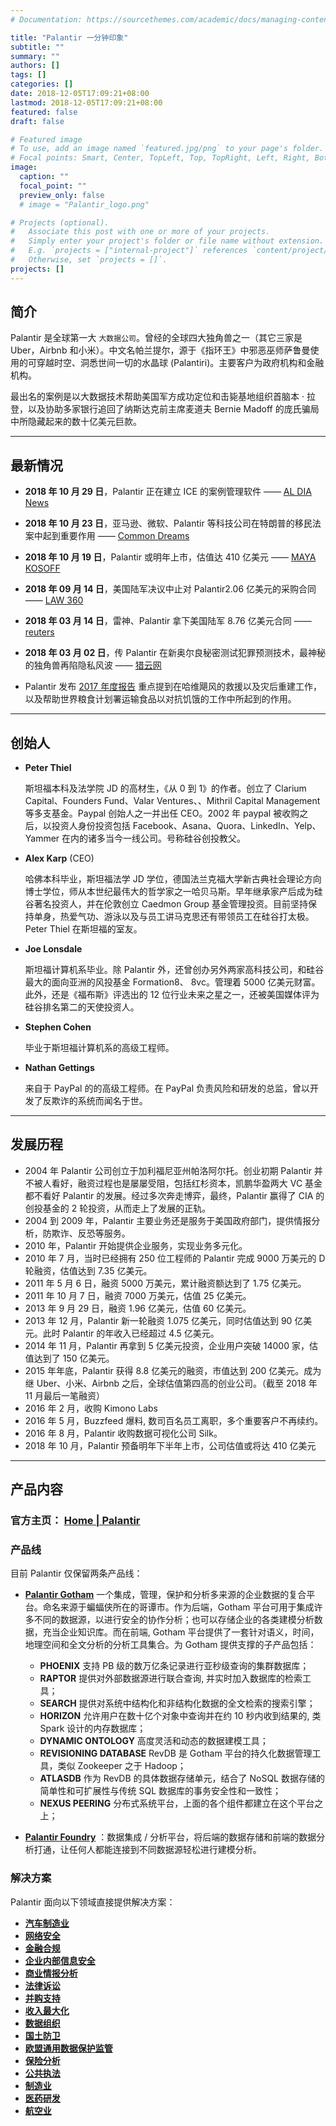 ```yaml
---
# Documentation: https://sourcethemes.com/academic/docs/managing-content/

title: "Palantir 一分钟印象"
subtitle: ""
summary: ""
authors: []
tags: []
categories: []
date: 2018-12-05T17:09:21+08:00
lastmod: 2018-12-05T17:09:21+08:00
featured: false
draft: false

# Featured image
# To use, add an image named `featured.jpg/png` to your page's folder.
# Focal points: Smart, Center, TopLeft, Top, TopRight, Left, Right, BottomLeft, Bottom, BottomRight.
image:
  caption: ""
  focal_point: ""
  preview_only: false
  # image = "Palantir_logo.png"

# Projects (optional).
#   Associate this post with one or more of your projects.
#   Simply enter your project's folder or file name without extension.
#   E.g. `projects = ["internal-project"]` references `content/project/deep-learning/index.md`.
#   Otherwise, set `projects = []`.
projects: []
---
```


## 简介

Palantir 是全球第一大 ` 大数据公司 `。曾经的全球四大独角兽之一（其它三家是 Uber，Airbnb 和小米）。中文名帕兰提尔，源于《指环王》中邪恶巫师萨鲁曼使用的可穿越时空、洞悉世间一切的水晶球 (Palantiri)。主要客户为政府机构和金融机构。

最出名的案例是以大数据技术帮助美国军方成功定位和击毙基地组织首脑本 · 拉登，以及协助多家银行追回了纳斯达克前主席麦道夫 Bernie Madoff 的庞氏骗局中所隐藏起来的数十亿美元巨款。

---

## 最新情况

- **2018 年 10 月 29 日**，Palantir 正在建立 ICE 的案例管理软件 —— [AL DIA News](http://aldianews.com/articles/politics/immigration/technology-companies-are-ices-dark-allies/54287)

- **2018 年 10 月 23 日**，亚马逊、微软、Palantir 等科技公司在特朗普的移民法案中起到重要作用 —— [Common Dreams](https://www.commondreams.org/news/2018/10/23/amazon-microsoft-and-palantir-among-tech-giants-making-huge-profits-trumps)

- **2018 年 10 月 19 日**，Palantir 或明年上市，估值达 410 亿美元 —— [MAYA KOSOFF](https://www.vanityfair.com/news/2018/10/palantir-peter-thiels-all-seeing-eye-looks-to-a-41-billion-dollar-ipo)

- **2018 年 09 月 14 日**，美国陆军决议中止对 Palantir2.06 亿美元的采购合同 —— [LAW 360](https://www.law360.com/articles/1082813/army-wrongly-ignored-palantir-in-206m-deal-fed-circ-says)

- **2018 年 03 月 14 日**，雷神、Palantir 拿下美国陆军 8.76 亿美元合同 —— [reuters](https://www.reuters.com/article/us-raytheon-pentagon/raytheon-palantir-win-876-million-u-s-defense-contract-pentagon-idUSKCN1GL2HR)

- **2018 年 03 月 02 日**，传 Palantir 在新奥尔良秘密测试犯罪预测技术，最神秘的独角兽再陷隐私风波 —— [猎云网](https://www.lieyunwang.com/archives/416481)

- Palantir 发布 [2017 年度报告](https://www.palantir.com/philanthropy-engineering/annual-report/2017/) 重点提到在哈维飓风的救援以及灾后重建工作，以及帮助世界粮食计划署运输食品以对抗饥饿的工作中所起到的作用。

---

## 创始人

- **Peter Thiel**

  斯坦福本科及法学院 JD 的高材生，《从 0 到 1》的作者。创立了 Clarium Capital、Founders Fund、Valar Ventures、、Mithril Capital Management 等多支基金。Paypal 创始人之一并出任 CEO。2002 年 paypal 被收购之后，以投资人身份投资包括 Facebook、Asana、Quora、LinkedIn、Yelp、Yammer 在内的诸多当今一线公司。号称硅谷创投教父。

- **Alex Karp** (CEO)

  哈佛本科毕业，斯坦福法学 JD 学位，德国法兰克福大学新古典社会理论方向博士学位，师从本世纪最伟大的哲学家之一哈贝马斯。早年继承家产后成为硅谷著名投资人，并在伦敦创立 Caedmon Group 基金管理投资。目前坚持保持单身，热爱气功、游泳以及与员工讲马克思还有带领员工在硅谷打太极。Peter Thiel 在斯坦福的室友。

- **Joe Lonsdale**

  斯坦福计算机系毕业。除 Palantir 外，还曾创办另外两家高科技公司，和硅谷最大的面向亚洲的风投基金 Formation8、 8vc。管理着 5000 亿美元财富。此外，还是《福布斯》评选出的 12 位行业未来之星之一，还被美国媒体评为硅谷排名第二的天使投资人。

- **Stephen Cohen**

  毕业于斯坦福计算机系的高级工程师。

- **Nathan Gettings**

  来自于 PayPal 的的高级工程师。在 PayPal 负责风险和研发的总监，曾以开发了反欺诈的系统而闻名于世。

---

## 发展历程

- 2004 年 Palantir 公司创立于加利福尼亚州帕洛阿尔托。创业初期 Palantir 并不被人看好，融资过程也是屡屡受阻，包括红杉资本，凯鹏华盈两大 VC 基金都不看好 Palantir 的发展。经过多次奔走博弈，最终，Palantir 赢得了 CIA 的创投基金的 2 轮投资，从而走上了发展的正轨。
- 2004 到 2009 年，Palantir 主要业务还是服务于美国政府部门，提供情报分析，防欺诈、反恐等服务。
- 2010 年，Palantir 开始提供企业服务，实现业务多元化。
- 2010 年 7 月，当时已经拥有 250 位工程师的 Palantir 完成 9000 万美元的 D 轮融资，估值达到 7.35 亿美元。
- 2011 年 5 月 6 日，融资 5000 万美元，累计融资额达到了 1.75 亿美元。
- 2011 年 10 月 7 日，融资 7000 万美元，估值 25 亿美元。
- 2013 年 9 月 29 日，融资 1.96 亿美元，估值 60 亿美元。
- 2013 年 12 月，Palantir 新一轮融资 1.075 亿美元，同时估值达到 90 亿美元。此时 Palantir 的年收入已经超过 4.5 亿美元。
- 2014 年 11 月，Palantir 再拿到 5 亿美元投资，企业用户突破 14000 家，估值达到了 150 亿美元。
- 2015 年年底，Palantir 获得 8.8 亿美元的融资，市值达到 200 亿美元。成为继 Uber、小米、Airbnb 之后，全球估值第四高的创业公司。（截至 2018 年 11 月最后一笔融资）
- 2016 年 2 月，收购 Kimono Labs
- 2016 年 5 月，Buzzfeed 爆料, 数司百名员工离职，多个重要客户不再续约。
- 2016 年 8 月，Palantir 收购数据可视化公司 Silk。
- 2018 年 10 月，Palantir 预备明年下半年上市，公司估值或将达 410 亿美元

---

## 产品内容

### 官方主页： [Home | Palantir](https://www.palantir.com/)

### 产品线

目前 Palantir 仅保留两条产品线：

- **[Palantir Gotham](https://www.palantir.com/palantir-gotham/)** 一个集成，管理，保护和分析多来源的企业数据的复合平台。命名来源于蝙蝠侠所在的哥谭市。作为后端，Gotham 平台可用于集成许多不同的数据源，以进行安全的协作分析；也可以存储企业的各类建模分析数据，充当企业知识库。而在前端, Gotham 平台提供了一套针对语义，时间，地理空间和全文分析的分析工具集合。为 Gotham 提供支撑的子产品包括：

  - **PHOENIX** 支持 PB 级的数万亿条记录进行亚秒级查询的集群数据库；
  - **RAPTOR** 提供对外部数据源进行联合查询, 并实时加入数据库的检索工具；
  - **SEARCH** 提供对系统中结构化和非结构化数据的全文检索的搜索引擎；
  - **HORIZON** 允许用户在数十亿个对象中查询并在约 10 秒内收到结果的, 类 Spark 设计的内存数据库；
  - **DYNAMIC ONTOLOGY** 高度灵活和动态的数据建模工具；
  - **REVISIONING DATABASE** RevDB 是 Gotham 平台的持久化数据管理工具，类似 Zookeeper 之于 Hadoop；
  - **ATLASDB** 作为 RevDB 的具体数据存储单元，结合了 NoSQL 数据存储的简单性和可扩展性与传统 SQL 数据库的事务安全性和一致性；
  - **NEXUS PEERING** 分布式系统平台，上面的各个组件都建立在这个平台之上；

- **[Palantir Foundry](https://www.palantir.com/palantir-foundry/)** ：数据集成 / 分析平台，将后端的数据存储和前端的数据分析打通，让任何人都能连接到不同数据源轻松进行建模分析。

### 解决方案

Palantir 面向以下领域直接提供解决方案：

- **[汽车制造业](https://www.palantir.com/solutions/automotive)**
- **[网络安全](https://www.palantir.com/solutions/cyber/)**
- **[金融合规](https://www.palantir.com/solutions/financial-compliance/)**
- **[企业内部信息安全](https://www.palantir.com/solutions/insider-threat/)**
- **[商业情报分析](https://www.palantir.com/solutions/intelligence/)**
- **[法律诉讼](https://www.palantir.com/solutions/legal-intelligence/)**
- **[并购支持](https://www.palantir.com/solutions/mergers-and-acquisitions/)**
- **[收入最大化](https://www.palantir.com/solutions/revenue-maximization/)**
- **[数据组织](https://www.palantir.com/solutions/case-management/)**
- **[国土防卫](https://www.palantir.com/solutions/defense/)**
- **[欧盟通用数据保护监管](https://www.palantir.com/solutions/gdpr/)**
- **[保险分析](https://www.palantir.com/solutions/insurance-analytics)**
- **[公共执法](https://www.palantir.com/solutions/law-enforcement/)**
- **[制造业](https://www.palantir.com/solutions/manufacturing/)**
- **[医药研发](https://www.palantir.com/solutions/pharma/)**
- **[航空业](https://www.palantir.com/solutions/skywise)**
